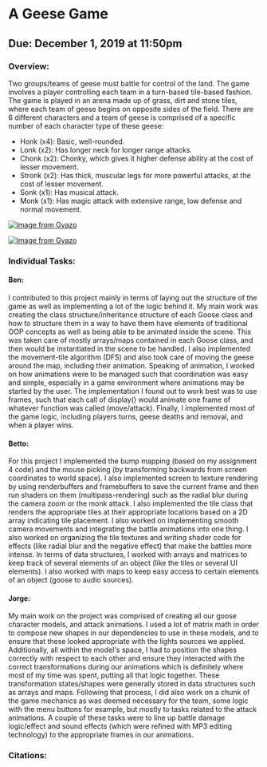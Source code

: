 # A Geese Game

## Due: December 1, 2019 at 11:50pm

### Overview:
Two groups/teams of geese must battle for control of the land. The game involves a player controlling each team in a turn-based tile-based fashion. The game is played in an arena made up of grass, dirt and stone tiles, where each team of geese begins on opposite sides of the field. There are 6 different characters and a team of geese is comprised of a specific number of each character type of these geese:
- Honk (x4): Basic, well-rounded.
- Lonk (x2): Has longer neck for longer range attacks.
- Chonk (x2): Chonky, which gives it higher defense ability at the cost of lesser movement.
- Stronk (x2): Has thick, muscular legs for more powerful attacks, at the cost of lesser movement.
- Sonk (x1): Has musical attack.
- Monk (x1): Has magic attack with extensive range, low defense and normal movement.

[![Image from Gyazo](https://i.gyazo.com/e27253475252d3dbf4e732dd320697e2.gif)](https://gyazo.com/e27253475252d3dbf4e732dd320697e2)

[![Image from Gyazo](https://i.gyazo.com/96fe90668ecb9aec0bc4c0802b229a61.gif)](https://gyazo.com/96fe90668ecb9aec0bc4c0802b229a61)

### Individual Tasks:
#### Ben:
I contributed to this project mainly in terms of laying out the structure of the game as well as implementing a lot of the logic behind it. My main work was creating the class structure/inheritance structure of each Goose class and how to structure them in a way to have them have elements of traditional OOP concepts as well as being able to be animated inside the scene. This was taken care of mostly arrays/maps contained in each Goose class, and then would be instantiated in the scene to be handled. I also implemented the movement-tile algorithm (DFS) and also took care of moving the geese around the map, including their animation. 
Speaking of animation, I worked on how animations were to be managed such that coordination was easy and simple, especially in a game environment where animations may be started by the user. The implementation I found out to work best was to use frames, such that each call of display() would animate one frame of whatever function was called (move/attack).
Finally, I implemented most of the game logic, including players turns, geese deaths and removal, and when a player wins.

#### Betto:
For this project I implemented the bump mapping (based on my assignment 4 code) and the mouse picking (by transforming backwards from screen coordinates
to world space). I also implemented screen to texture rendering by using renderbuffers and framebuffers to save the current frame and then run shaders on
them (multipass-rendering) such as the radial blur during the camera zoom or the monk attack. I also implemented the tile class that renders the appropriate
tiles at their appropriate locations based on a 2D array indicating tile placement. I also worked on implementing smooth camera movements and integrating
the battle animations into one thing.
I also worked on organizing the tile textures and writing shader code for effects (like radial blur and the negative effect) that make the battles more
intense. In terms of data structures, I worked with arrays and matrices to keep track of several elements of an object (like the tiles or several UI elements). I also worked with maps to keep easy access to certain elements of an object (goose to audio sources).

#### Jorge:
My main work on the project was comprised of creating all our goose character models, and attack animations. I used a lot of matrix math in order to compose new shapes in our dependencies to use in these models, and to ensure that these looked appropriate with the lights sources we applied. Additionally, all within the model's space, I had to position the shapes correctly with respect to each other and ensure they interacted with the correct transformations during our animations which is definitely where most of my time was spent, putting all that logic together. These transformation states/shapes were generally stored in data structures such as arrays and maps.
Following that process, I did also work on a chunk of the game mechanics as was deemed necessary for the team, some logic with the menu buttons for example, but mostly to tasks related to the attack animations. A couple of these tasks were to line up battle damage logic/effect and sound effects (which were refined with MP3 editing technology) to the appropriate frames in our animations.



### Citations:
